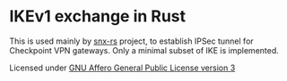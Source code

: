 # IKEv1 exchange in Rust

This is used mainly by [snx-rs](https://github.com/ancwrd1/snx-rs) project, to establish IPSec tunnel for Checkpoint VPN gateways.
Only a minimal subset of IKE is implemented.

Licensed under [GNU Affero General Public License version 3](https://opensource.org/license/agpl-v3/)
